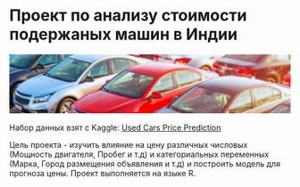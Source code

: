  # Проект по анализу стоимости подержаных машин в Индии
![ Не удалось загрузить изображение ](https://github.com/george101010/Used-car-price-analysis-and-prediction/blob/main/dataset-cover.jpg )

Набор данных взят с Kaggle: [Used Cars Price Prediction](https://www.kaggle.com/datasets/avikasliwal/used-cars-price-prediction?select=train-data.csv)

Цель проекта - изучить влияние на цену различных числовых (Мощность двигателя, Пробег и т.д) и категориальных переменных (Марка, Город размещения объявления и т.д) и построить модель для прогноза цены. Проект выполняется на языке R.
